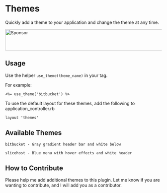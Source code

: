 # Themes

Quickly add a theme to your application and change the theme at any time.

<a href="https://cavneb.ngrok.io/link/Z24Ypyn8iC1Q4i6uCwNyLW3r/cavneb/themes" rel="nofollow"><img src="https://cavneb.ngrok.io/embed/Z24Ypyn8iC1Q4i6uCwNyLW3r/cavneb/themes.svg" style="width: 888px; height: 68px;" alt="Sponsor" /></a>

## Usage

Use the helper `use_theme(theme_name)` in your <head> tag.
  
For example:
  
    <%= use_theme('bitbucket') %>
  
To use the default layout for these themes, add the following to application_controller.rb
  
    layout 'themes'

## Available Themes

    bitbucket - Gray gradient header bar and white below

    slicehost - Blue menu with hover effects and white header

## How to Contribute

Please help me add additional themes to this plugin.  Let me know if you are wanting to contribute, and I will add you as a contributor.

